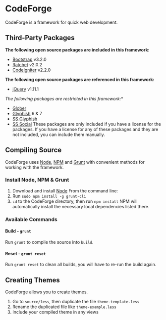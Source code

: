 # CodeForge
CodeForge is a framework for quick web development.

## Third-Party Packages
**The following open source packages are included in this framework:**
- [Bootstrap](https://github.com/twbs/bootstrap) v3.2.0
- [Ratchet](https://github.com/twbs/ratchet) v2.0.2
- [CodeIgniter](https://github.com/EllisLab/CodeIgniter) v2.2.0

**The following open source packages are referenced in this framework:**
- [jQuery](https://github.com/jquery/jquery) v1.11.1

**The following packages are restricted in this framework*:**
- [Glober](http://fontfabric.com/glober-free-font/)
- [Glyphish](http://www.glyphish.com) 6 & 7
- [SS Glyphish](http://symbolset.com/icons/glyphish)
- [SS Social](http://symbolset.com/icons/social-regular)
These packages are only included if you have a license for the packages.
If you have a license for any of these packages and they are not included, you can include them manually.

## Compiling Source
CodeForge uses [Node](http://nodejs.org), [NPM](https://www.npmjs.org) and [Grunt](http://gruntjs.com) with convenient methods for working with the framework.

### Install Node, NPM & Grunt
1. Download and install [Node](http://nodejs.org)
From the command line:
2. Run `sudo npm install -g grunt-cli`
3. `cd` to the CodeForge directory, then run `npm install`
NPM will automatically install the necessary local dependencies listed there.

### Available Commands

#### Build - `grunt`
Run `grunt` to compile the source into `build`.

#### Reset - `grunt reset`
Run `grunt reset` to clean all builds, you will have to re-run the build again.

## Creating Themes
CodeForge allows you to create themes.

1. Go to `source/less`, then duplicate the file `theme-template.less`
2. Rename the duplicated file like `theme-example.less`
3. Include your compiled theme in any views